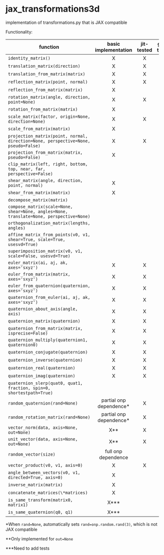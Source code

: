 # jax_transformations3d
 implementation of transformations.py that is JAX compatible




Functionality:

|function | basic implementation | jit-tested | grad-tested | vmap-tested |
| ------- |:--------------------:|:----------:|:-----------:|:-----------:|
`identity_matrix()` | X | X | | |
`translation_matrix(direction)` | X | X |
`translation_from_matrix(matrix)` | X | X |
`reflection_matrix(point, normal)` | X | X |
`reflection_from_matrix(matrix)` | X | |
`rotation_matrix(angle, direction, point=None)` | X | X |
`rotation_from_matrix(matrix)` | X | |
`scale_matrix(factor, origin=None, direction=None)` | X | X |
`scale_from_matrix(matrix)` | X | |
`projection_matrix(point, normal, direction=None, perspective=None, pseudo=False)` | X | X |
`projection_from_matrix(matrix, pseudo=False)` | X | |
`clip_matrix(left, right, bottom, top, near, far, perspective=False)` | | |
`shear_matrix(angle, direction, point, normal)` | X | |
`shear_from_matrix(matrix)` | X | |
`decompose_matrix(matrix)` | | |
`compose_matrix(scale=None, shear=None, angles=None, translate=None, perspective=None)` | | |
`orthogonalization_matrix(lengths, angles)` | | |
`affine_matrix_from_points(v0, v1, shear=True, scale=True, usesvd=True)` | | |
`superimposition_matrix(v0, v1, scale=False, usesvd=True)` | | |
`euler_matrix(ai, aj, ak, axes='sxyz')` | X | X |
`euler_from_matrix(matrix, axes='sxyz')` | X | X |
`euler_from_quaternion(quaternion, axes='sxyz')` | X | X |
`quaternion_from_euler(ai, aj, ak, axes='sxyz')` | X | X |
`quaternion_about_axis(angle, axis)` | X | X |
`quaternion_matrix(quaternion)` | X | X |
`quaternion_from_matrix(matrix, isprecise=False)` | X | X |
`quaternion_multiply(quaternion1, quaternion0)` | X | X |
`quaternion_conjugate(quaternion)` | X | X |
`quaternion_inverse(quaternion)` | X | X |
`quaternion_real(quaternion)` | X | X |
`quaternion_imag(quaternion)` | X | X |
`quaternion_slerp(quat0, quat1, fraction, spin=0, shortestpath=True)` | | |
`random_quaternion(rand=None)` | partial onp dependence* | X |
`random_rotation_matrix(rand=None)` | partial onp dependence* | X |
`vector_norm(data, axis=None, out=None)` | X** | X |
`unit_vector(data, axis=None, out=None)` | X** | X |
`random_vector(size)` | full onp dependence | |
`vector_product(v0, v1, axis=0)` | X | X |
`angle_between_vectors(v0, v1, directed=True, axis=0)` | X | |
`inverse_matrix(matrix)` | X | |
`concatenate_matrices(\*matrices)` | X | |
`is_same_transform(matrix0, matrix1)` | X*** | |
`is_same_quaternion(q0, q1)` | X*** | |

\*When `rand=None`, automatically sets `rand=onp.random.rand(3)`, which is not JAX compatible

\*\*Only implemented for `out=None`

\*\*\*Need to add tests
